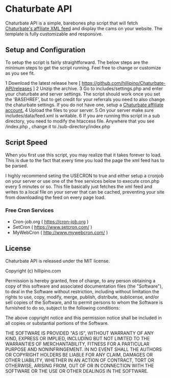 # Chaturbate API

Chaturbate API is a simple, barebones php script that will fetch <a href="http://affiliates.hillipino.com/jPqoq">Chaturbate's affiliate XML feed</a> and display the cams on your website. The template is fully customizable and responsive.

## Setup and Configuration

To setup the script is fairly straightforward. The below steps are the minimum steps to get the script running. Feel free to change or customize as you see fit.

1 Download the latest release here [ https://github.com/hillipino/Chaturbate-API/releases ]
2 Unzip the archive.
3 Go to includes/settings.php and enter your chaturbate and server settings. The script should work once you set the 'BASEHREF', but to get credit for your referrals you need to also change the chaturbate settings. If you do not have one, setup a <a href="http://affiliates.hillipino.com/jPqoq">Chaturbate affiliate account.</a>
4 Upload the files to your server.
5 On your server make sure includes/data/feed.xml is writable.
6 If you are running this script in a sub directory, you need to modify the htaccess file. Anywhere that you see /index.php , change it to /sub-directory/index.php

## Script Speed

When you first use this script, you may realize that it takes forever to load. This is due to the fact that every time you load the page the xml feed has to be parsed.

I highly recommend seting the USECRON to true and either setup a cronjob on your server or use one of the free services below to execute cron.php every 5 minutes or so. This file basically just fetches the xml feed and writes to a local file on your server that can be cached, preventing your site from downloading the feed on every page load.


### Free Cron Services

- Cron-job.org ( https://cron-job.org )
- SetCron ( https://www.setcron.com/ )
- MyWebCron ( http://www.mywebcron.com/ )


## License

Chaturbate API is released under the MIT license.

Copyright (c) hillipino.com

Permission is hereby granted, free of charge, to any person obtaining a copy of this software and associated documentation files (the "Software"), to deal in the Software without restriction, including without limitation the rights to use, copy, modify, merge, publish, distribute, sublicense, and/or sell copies of the Software, and to permit persons to whom the Software is furnished to do so, subject to the following conditions:

The above copyright notice and this permission notice shall be included in all copies or substantial portions of the Software.

THE SOFTWARE IS PROVIDED "AS IS", WITHOUT WARRANTY OF ANY KIND, EXPRESS OR IMPLIED, INCLUDING BUT NOT LIMITED TO THE WARRANTIES OF MERCHANTABILITY, FITNESS FOR A PARTICULAR PURPOSE AND NONINFRINGEMENT. IN NO EVENT SHALL THE AUTHORS OR COPYRIGHT HOLDERS BE LIABLE FOR ANY CLAIM, DAMAGES OR OTHER LIABILITY, WHETHER IN AN ACTION OF CONTRACT, TORT OR OTHERWISE, ARISING FROM, OUT OF OR IN CONNECTION WITH THE SOFTWARE OR THE USE OR OTHER DEALINGS IN THE SOFTWARE.
